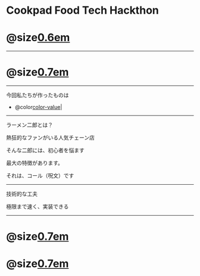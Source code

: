 # Cookpad Food Tech Hackthon 

# @size[0.6em](ばるびんじょぼんごす)


---

# @size[0.7em](よろしくお願いします！)


---

今回私たちが作ったものは 

- @color[color-value](二郎呪文生成　ジェネレータ)|

---
ラーメン二郎とは？

熱狂的なファンがいる人気チェーン店

そんな二郎には、初心者を悩ます

最大の特徴があります。

それは、コール（呪文）です




---
技術的な工夫

極限まで速く、実装できる


---
# @size[0.7em](FIN)


# @size[0.7em](おわり)


